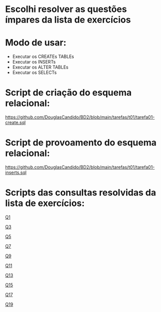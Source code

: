 # Escolhi resolver as questões ímpares da lista de exercícios

# Modo de usar:

* Executar os CREATEs TABLEs
* Executar os INSERTs
* Executar os ALTER TABLEs
* Executar os SELECTs

# Script de criação do esquema relacional:

<https://github.com/DouglasCandido/BD2/blob/main/tarefas/t01/tarefa01-create.sql>

# Script de provoamento do esquema relacional:

<https://github.com/DouglasCandido/BD2/blob/main/tarefas/t01/tarefa01-inserts.sql>

# Scripts das consultas resolvidas da lista de exercícios:

[Q1](https://github.com/DouglasCandido/BD2/blob/main/tarefas/t01/tarefa01-q01.sql)

[Q3](https://github.com/DouglasCandido/BD2/blob/main/tarefas/t01/tarefa01-q03.sql)

[Q5](https://github.com/DouglasCandido/BD2/blob/main/tarefas/t01/tarefa01-q05.md)

[Q7](https://github.com/DouglasCandido/BD2/blob/main/tarefas/t01/tarefa01-q07.sql)

[Q9](https://github.com/DouglasCandido/BD2/blob/main/tarefas/t01/tarefa01-q09.sql)

[Q11](https://github.com/DouglasCandido/BD2/blob/main/tarefas/t01/tarefa01-q11.sql)

[Q13](https://github.com/DouglasCandido/BD2/blob/main/tarefas/t01/tarefa01-q13.sql)

[Q15]()

[Q17]()

[Q19]()



